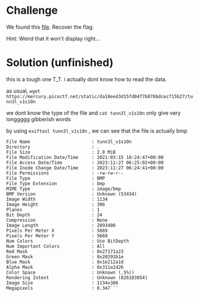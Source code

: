 # Challenge

We found this [file](https://mercury.picoctf.net/static/da18eed3d15fd04f7b076bdcecf15b27/tunn3l_v1s10n). Recover the flag.

Hint: Weird that it won't display right...

# Solution (unfinished)

this is a tough one T_T. i actually dont know how to read the data.


as usual, ```wget https://mercury.picoctf.net/static/da18eed3d15fd04f7b076bdcecf15b27/tunn3l_v1s10n```



we dont know the type of the file and ```cat tunn3l_v1s10n``` only give very longgggg gibberish words



by using ```exiftool tunn3l_v1s10n``` , we can see that the file is actually bmp


```ExifTool Version Number         : 12.40
File Name                       : tunn3l_v1s10n
Directory                       : .
File Size                       : 2.8 MiB
File Modification Date/Time     : 2021:03:15 18:24:47+00:00
File Access Date/Time           : 2023:11:27 06:25:02+00:00
File Inode Change Date/Time     : 2023:11:27 06:24:41+00:00
File Permissions                : -rw-rw-r--
File Type                       : BMP
File Type Extension             : bmp
MIME Type                       : image/bmp
BMP Version                     : Unknown (53434)
Image Width                     : 1134
Image Height                    : 306
Planes                          : 1
Bit Depth                       : 24
Compression                     : None
Image Length                    : 2893400
Pixels Per Meter X              : 5669
Pixels Per Meter Y              : 5669
Num Colors                      : Use BitDepth
Num Important Colors            : All
Red Mask                        : 0x27171a23
Green Mask                      : 0x20291b1e
Blue Mask                       : 0x1e212a1d
Alpha Mask                      : 0x311a1d26
Color Space                     : Unknown (,5%()
Rendering Intent                : Unknown (826103054)
Image Size                      : 1134x306
Megapixels                      : 0.347```




